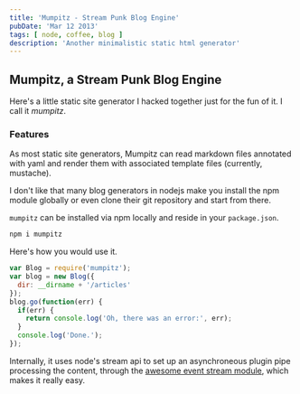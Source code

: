 ```yaml
---
title: 'Mumpitz - Stream Punk Blog Engine'
pubDate: 'Mar 12 2013'
tags: [ node, coffee, blog ]
description: 'Another minimalistic static html generator'
---
```


## Mumpitz, a Stream Punk Blog Engine

Here's a little static site generator I hacked together just for the fun of it.
I call it _mumpitz_.

### Features

As most static site generators,
Mumpitz can read markdown files annotated with yaml
and render them with associated template files (currently, mustache).

I don't like that many blog generators in nodejs make you
install the npm module globally or even clone their git repository
and start from there.

`mumpitz` can be installed via npm locally and reside in your `package.json`.

``` bash
npm i mumpitz
```

Here's how you would use it.

``` js
var Blog = require('mumpitz');
var blog = new Blog({
  dir: __dirname + '/articles'
});
blog.go(function(err) {
  if(err) {
    return console.log('Oh, there was an error:', err);
  }
  console.log('Done.');
});
```

Internally, it uses node's stream api
to set up an asynchroneous plugin pipe processing the content,
through the
<a href="https://npmjs.org/package/event-stream">awesome event stream module</a>,
which makes it really easy.
